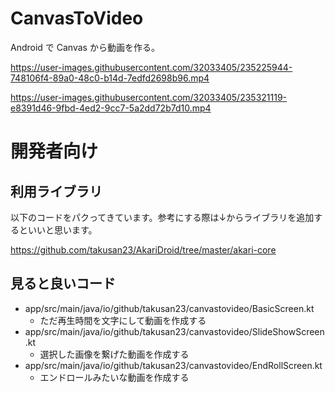 # CanvasToVideo

Android で Canvas から動画を作る。

https://user-images.githubusercontent.com/32033405/235225944-748106f4-89a0-48c0-b14d-7edfd2698b96.mp4

https://user-images.githubusercontent.com/32033405/235321119-e8391d46-9fbd-4ed2-9cc7-5a2dd72b7d10.mp4

# 開発者向け

## 利用ライブラリ
以下のコードをパクってきています。参考にする際は↓からライブラリを追加するといいと思います。  

https://github.com/takusan23/AkariDroid/tree/master/akari-core

## 見ると良いコード

- app/src/main/java/io/github/takusan23/canvastovideo/BasicScreen.kt
  - ただ再生時間を文字にして動画を作成する
- app/src/main/java/io/github/takusan23/canvastovideo/SlideShowScreen.kt
  - 選択した画像を繋げた動画を作成する
- app/src/main/java/io/github/takusan23/canvastovideo/EndRollScreen.kt
  - エンドロールみたいな動画を作成する
